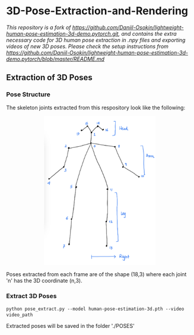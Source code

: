 # 3D-Pose-Extraction-and-Rendering

*This repository is a fork of https://github.com/Daniil-Osokin/lightweight-human-pose-estimation-3d-demo.pytorch.git, and contains the extra necessary code for 3D human pose extraction in .npy files and exporting videos of new 3D poses. Please check the setup instructions from https://github.com/Daniil-Osokin/lightweight-human-pose-estimation-3d-demo.pytorch/blob/master/README.md*

## Extraction of 3D Poses

### Pose Structure
The skeleton joints extracted from this respository look like the following: <br>
<p align="center">
  <img src="./IMG_0520.jpg" width="300"/>
</p>

Poses extracted from each frame are of the shape (18,3) where each joint 'n' has the 3D coordinate (n,3). 

### Extract 3D Poses
```
python pose_extract.py --model human-pose-estimation-3d.pth --video video_path
```
Extracted poses will be saved in the folder './POSES'


